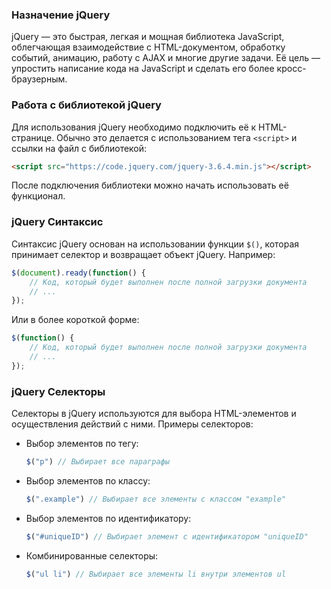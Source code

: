 ### Назначение jQuery

jQuery — это быстрая, легкая и мощная библиотека JavaScript, облегчающая взаимодействие с HTML-документом, обработку событий, анимацию, работу с AJAX и многие другие задачи. Её цель — упростить написание кода на JavaScript и сделать его более кросс-браузерным.

### Работа с библиотекой jQuery

Для использования jQuery необходимо подключить её к HTML-странице. Обычно это делается с использованием тега `<script>` и ссылки на файл с библиотекой:

```html
<script src="https://code.jquery.com/jquery-3.6.4.min.js"></script>
```

После подключения библиотеки можно начать использовать её функционал.

### jQuery Синтаксис

Синтаксис jQuery основан на использовании функции `$()`, которая принимает селектор и возвращает объект jQuery. Например:

```javascript
$(document).ready(function() {
    // Код, который будет выполнен после полной загрузки документа
    // ...
});
```

Или в более короткой форме:

```javascript
$(function() {
    // Код, который будет выполнен после полной загрузки документа
    // ...
});
```

### jQuery Селекторы

Селекторы в jQuery используются для выбора HTML-элементов и осуществления действий с ними. Примеры селекторов:

- Выбор элементов по тегу:

    ```javascript
    $("p") // Выбирает все параграфы
    ```

- Выбор элементов по классу:

    ```javascript
    $(".example") // Выбирает все элементы с классом "example"
    ```

- Выбор элементов по идентификатору:

    ```javascript
    $("#uniqueID") // Выбирает элемент с идентификатором "uniqueID"
    ```

- Комбинированные селекторы:

    ```javascript
    $("ul li") // Выбирает все элементы li внутри элементов ul
    ```

